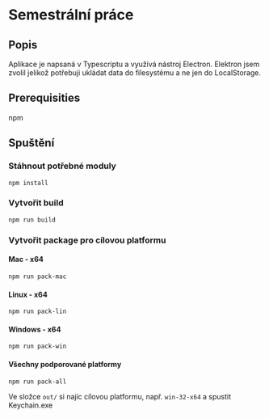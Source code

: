 # Semestrální práce


## Popis
Aplikace je napsaná v Typescriptu a využívá nástroj Electron. Elektron jsem zvolil jelikož potřebuji ukládat data do filesystému a ne jen do LocalStorage.

## Prerequisities
npm

## Spuštění
### Stáhnout potřebné moduly
`npm install`

### Vytvořit build
`npm run build`

### Vytvořit package pro cílovou platformu

#### Mac - x64
`npm run pack-mac`

#### Linux - x64
`npm run pack-lin`


#### Windows - x64
`npm run pack-win`

#### Všechny podporované platformy
`npm run pack-all`

Ve složce `out/` si najíc cílovou platformu, např. `win-32-x64` a spustit Keychain.exe
